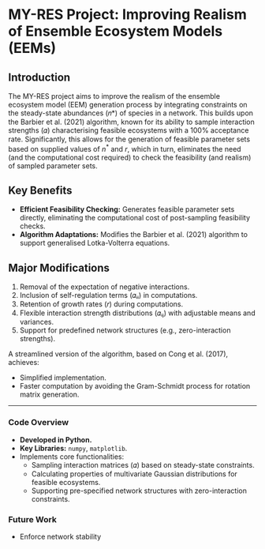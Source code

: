 # MY-RES Project: Improving Realism of Ensemble Ecosystem Models (EEMs)



## Introduction  
The MY-RES project aims to improve the realism of the ensemble ecosystem model (EEM) generation process by integrating constraints on the steady-state abundances (𝑛\*) of species in a network. This builds upon the Barbier et al. (2021) algorithm, known for its ability to sample interaction strengths (𝛼) characterising feasible ecosystems with a 100% acceptance rate. Significantly, this allows for the generation of feasible parameter sets based on supplied values of $n^*$ and $r$, which in turn, eliminates the need (and the computational cost required) to check the feasibility (and realism) of sampled parameter sets.



## Key Benefits  
- **Efficient Feasibility Checking:** Generates feasible parameter sets directly, eliminating the computational cost of post-sampling feasibility checks.  
- **Algorithm Adaptations:** Modifies the Barbier et al. (2021) algorithm to support generalised Lotka-Volterra equations.  



## Major Modifications  
1. Removal of the expectation of negative interactions.  
2. Inclusion of self-regulation terms (𝛼ᵢᵢ) in computations.  
3. Retention of growth rates (𝑟) during computations.  
4. Flexible interaction strength distributions (𝛼ᵢⱼ) with adjustable means and variances.  
5. Support for predefined network structures (e.g., zero-interaction strengths).  

A streamlined version of the algorithm, based on Cong et al. (2017), achieves:  
- Simplified implementation.  
- Faster computation by avoiding the Gram-Schmidt process for rotation matrix generation.  

---



### Code Overview  
- **Developed in Python.**  
- **Key Libraries:** `numpy`, `matplotlib`.  
- Implements core functionalities:  
  - Sampling interaction matrices (𝛼) based on steady-state constraints.  
  - Calculating properties of multivariate Gaussian distributions for feasible ecosystems.  
  - Supporting pre-specified network structures with zero-interaction constraints.
 
### Future Work
- Enforce network stability 
